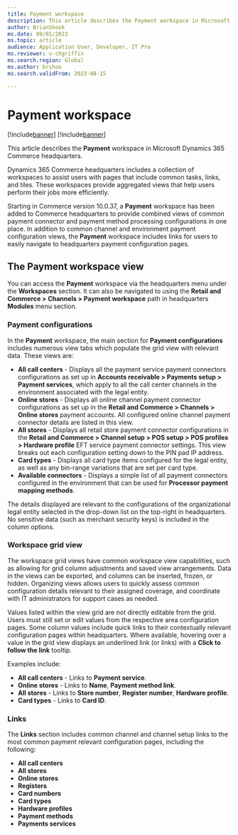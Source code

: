 ```yaml
---
title: Payment workspace
description: This article describes the Payment workspace in Microsoft Dynamics 365 Commerce headquarters.
author: BrianShook
ms.date: 09/01/2023
ms.topic: article
audience: Application User, Developer, IT Pro
ms.reviewer: v-chgriffin
ms.search.region: Global
ms.author: brshoo
ms.search.validFrom: 2023-08-15

---
```


# Payment workspace

[!include[banner](../includes/banner.md)]
[!include[banner](../includes/preview-banner.md)]

This article describes the **Payment** workspace in Microsoft Dynamics 365 Commerce headquarters.

Dynamics 365 Commerce headquarters includes a collection of workspaces to assist users with pages that include common tasks, links, and tiles. These workspaces provide aggregated views that help users perform their jobs more efficiently. 

Starting in Commerce version 10.0.37, a **Payment** workspace has been added to Commerce headquarters to provide combined views of common payment connector and payment method processing configurations in one place. In addition to common channel and environment payment configuration views, the **Payment** workspace includes links for users to easily navigate to headquarters payment configuration pages. 

<!--This workspace assists in configuring, diagnosing configuration issues, and navigating through to the multiple pages within headquarters in which common payment configurations occur.-->

## The Payment workspace view

You can access the **Payment** workspace via the headquarters menu under the **Workspaces** section. It can also be navigated to using the **Retail and Commerce \> Channels \> Payment workspace** path in headquarters **Modules** menu section. 

### Payment configurations

In the **Payment** workspace, the main section for **Payment configurations** includes numerous view tabs which populate the grid view with relevant data. These views are:

- **All call centers** - Displays all the payment service payment connectors configurations as set up in **Accounts receivable \> Payments setup \> Payment services**, which apply to all the call center channels in the environment associated with the legal entity. 
- **Online stores** - Displays all online channel payment connector configurations as set up in the **Retail and Commerce \> Channels \> Online stores** payment accounts. All configured online channel payment connector details are listed in this view.
- **All stores** - Displays all retail store payment connector configurations in the **Retail and Commerce \> Channel setup \> POS setup \> POS profiles \> Hardware profile** EFT service payment connector settings. This view breaks out each configuration setting down to the PIN pad IP address. 
- **Card types** - Displays all card type items configured for the legal entity, as well as any bin-range variations that are set per card type.
- **Available connectors** - Displays a simple list of all payment connectors configured in the environment that can be used for **Processor payment mapping methods**.  

The details displayed are relevant to the configurations of the organizational legal entity selected in the drop-down list on the top-right in headquarters. No sensitive data (such as merchant security keys) is included in the column options. 

### Workspace grid view

The workspace grid views have common workspace view capabilities, such as allowing for grid column adjustments and saved view arrangements. Data in the views can be exported, and columns can be inserted, frozen, or hidden. Organizing views allows users to quickly assess common configuration details relevant to their assigned coverage, and coordinate with IT administrators for support cases as needed.

Values listed within the view grid are not directly editable from the grid. Users must still set or edit values from the respective area configuration pages. Some column values include quick links to their contextually relevant configuration pages within headquarters. Where available, hovering over a value in the grid view displays an underlined link (or links) with a **Click to follow the link** tooltip. 

Examples include:

- **All call centers** - Links to **Payment service**. 
- **Online stores** - Links to **Name**, **Payment method link**.
- **All stores** - Links to **Store number**, **Register number**, **Hardware profile**.
- **Card types** - Links to **Card ID**.

### Links

The **Links** section includes common channel and channel setup links to the most common payment relevant configuration pages, including the following:

- **All call centers**
- **All stores**
- **Online stores**
- **Registers**
- **Card numbers**
- **Card types**
- **Hardware profiles**
- **Payment methods**
- **Payments services**
